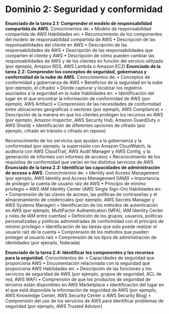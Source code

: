 # Dominio 2: Seguridad y conformidad

**Enunciado de la tarea 2.1: Comprender el modelo de responsabilidad compartida de
AWS.**
Conocimientos de:
• Modelo de responsabilidad compartida de AWS
Habilidades en:
• Reconocimiento de los componentes del modelo de responsabilidad
compartida de AWS
• Descripción de las responsabilidades del cliente en AWS
• Descripción de las responsabilidades de AWS
• Descripción de las responsabilidades que comparten el cliente y AWS
• Descripción de cómo pueden cambiar las responsabilidades de AWS y de los
clientes en función del servicio utilizado (por ejemplo, Amazon RDS, AWS
Lambda o Amazon EC2)
**Enunciado de la tarea 2.2: Comprender los conceptos de seguridad, gobernanza y
conformidad de la nube de AWS.**
Conocimientos de:
• Conceptos de conformidad y gobernanza de AWS
• Beneficios de la seguridad en la nube (por ejemplo, el cifrado)
• Dónde capturar y localizar los registros asociados a la seguridad en la nube
Habilidades en:
• Identificación del lugar en el que encontrar la información de conformidad
de AWS (por ejemplo, AWS Artifact)
• Comprensión de las necesidades de conformidad entre ubicaciones
geográficas o sectores (por ejemplo, AWS Compliance)
• Descripción de la manera en que los clientes protegen los recursos en AWS
(por ejemplo, Amazon Inspector, AWS Security Hub, Amazon GuardDuty o
AWS Shield)
• Identificación de diferentes opciones de cifrado (por ejemplo, cifrado en
tránsito o cifrado en reposo)

Reconocimiento de los servicios que ayudan a la gobernanza y la
conformidad (por ejemplo, la supervisión con Amazon CloudWatch, la
auditoría con AWS CloudTrail, AWS Audit Manager y AWS Config, y la
generación de informes con informes de acceso)
• Reconocimiento de los requisitos de conformidad que varían en los distintos
servicios de AWS
**Enunciado de la tarea 2.3: Identificar las capacidades de administración de acceso a
AWS.**
Conocimientos de:
• Identity and Access Management (por ejemplo, AWS Identity and Access
Management [IAM])
• Importancia de proteger la cuenta de usuario raíz de AWS
• Principio de mínimo privilegio
• AWS IAM Identity Center (AWS Single Sign-On)
Habilidades en:
• Comprensión de las claves de acceso, las políticas de contraseñas y el
almacenamiento de credenciales (por ejemplo, AWS Secrets Manager y AWS
Systems Manager)
• Identificación de los métodos de autenticación en AWS (por ejemplo, MultiFactor Authentication [MFA], IAM Identity Center y roles de IAM entre
cuentas)
• Definición de los grupos, usuarios, políticas personalizadas y políticas
administradas de conformidad con el principio de mínimo privilegio
• Identificación de las tareas que solo puede realizar el usuario raíz de la
cuenta
• Comprensión de los métodos que pueden proteger al usuario raíz
• Comprensión de los tipos de administración de identidades (por ejemplo,
federada)

**Enunciado de la tarea 2.4: Identificar los componentes y los recursos para la
seguridad.**
Conocimientos de:
• Capacidades de seguridad que proporciona AWS
• Documentación relacionada con la seguridad que proporciona AWS
Habilidades en:
• Descripción de las funciones y los servicios de seguridad de AWS (por
ejemplo, grupos de seguridad, ACL de red, AWS WAF)
• Comprensión de que los productos de seguridad de terceros están
disponibles en AWS Marketplace
• Identificación del lugar en el que está disponible la información de
seguridad de AWS (por ejemplo, AWS Knowledge Center, AWS Security
Center o AWS Security Blog)
• Comprensión del uso de los servicios de AWS para identificar problemas de
seguridad (por ejemplo, AWS Trusted Advisor)